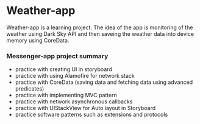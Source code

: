 # Weather-app
Weather-app is a learning project. The idea of the app is monitoring of the weather using Dark Sky API and then saveing the weather data into device memory using CoreData. 
### Messenger-app project summary
* practice with creating UI in storyboard
* practice with using Alamofire for network stack
* practice with CoreData (saving data and fetching data using advanced predicates)
* practice with implementing MVC pattern 
* practice with network asynchronous callbacks
* practice with UIStackView for Auto layout in Storyboard
* practice software patterns such as extensions and protocols
